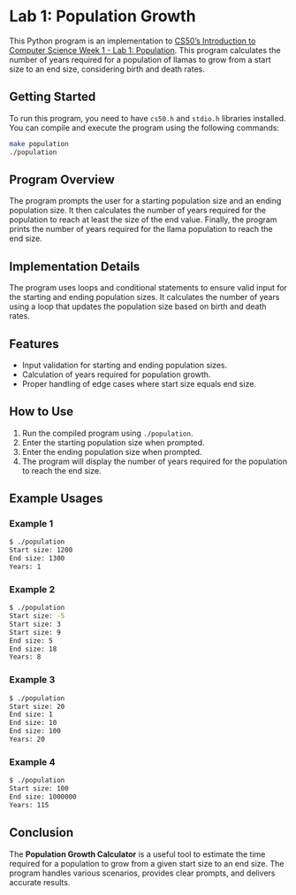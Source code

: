 # Lab 1: Population Growth

This Python program is an implementation to [CS50’s Introduction to Computer Science Week 1 - Lab 1: Population](https://cs50.harvard.edu/x/2023/labs/1/). This program calculates the number of years required for a population of llamas to grow from a start size to an end size, considering birth and death rates.

## Getting Started

To run this program, you need to have `cs50.h` and `stdio.h` libraries installed. You can compile and execute the program using the following commands:

```bash
make population
./population
```

## Program Overview

The program prompts the user for a starting population size and an ending population size. It then calculates the number of years required for the population to reach at least the size of the end value. Finally, the program prints the number of years required for the llama population to reach the end size.

## Implementation Details

The program uses loops and conditional statements to ensure valid input for the starting and ending population sizes. It calculates the number of years using a loop that updates the population size based on birth and death rates.

## Features

- Input validation for starting and ending population sizes.
- Calculation of years required for population growth.
- Proper handling of edge cases where start size equals end size.

## How to Use

1. Run the compiled program using `./population`.
2. Enter the starting population size when prompted.
3. Enter the ending population size when prompted.
4. The program will display the number of years required for the population to reach the end size.

## Example Usages

### Example 1

```bash
$ ./population
Start size: 1200
End size: 1300
Years: 1
```

### Example 2

```bash
$ ./population
Start size: -5
Start size: 3
Start size: 9
End size: 5
End size: 18
Years: 8
```

### Example 3

```bash
$ ./population
Start size: 20
End size: 1
End size: 10
End size: 100
Years: 20
```

### Example 4

```bash
$ ./population
Start size: 100
End size: 1000000
Years: 115
```

## Conclusion

The **Population Growth Calculator** is a useful tool to estimate the time required for a population to grow from a given start size to an end size. The program handles various scenarios, provides clear prompts, and delivers accurate results.